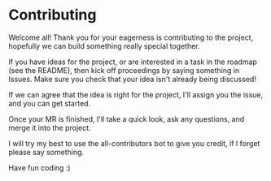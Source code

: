 # Contributing

Welcome all! Thank you for your eagerness is contributing to the project, hopefully we can build something really special together.

If you have ideas for the project, or are interested in a task in the roadmap (see the README), then kick off proceedings by saying something in Issues. Make sure you check that your idea isn't already being discussed!

If we can agree that the idea is right for the project, I'll assign you the issue, and you can get started.

Once your MR is finished, I'll take a quick look, ask any questions, and merge it into the project.

I will try my best to use the all-contributors bot to give you credit, if I forget please say something.

Have fun coding :)
